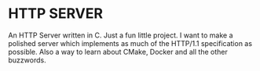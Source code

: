 # HTTP SERVER

An HTTP Server written in C. Just a fun little project. I want to make a polished server which implements as much of the HTTP/1.1 specification as possible. Also a way to learn about CMake, Docker and all the other buzzwords.